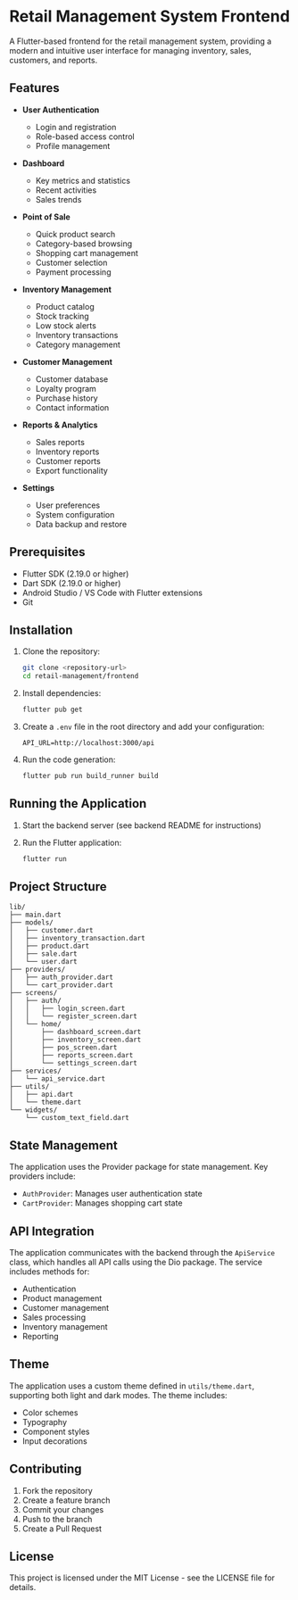# Retail Management System Frontend

A Flutter-based frontend for the retail management system, providing a modern and intuitive user interface for managing inventory, sales, customers, and reports.

## Features

- **User Authentication**
  - Login and registration
  - Role-based access control
  - Profile management

- **Dashboard**
  - Key metrics and statistics
  - Recent activities
  - Sales trends

- **Point of Sale**
  - Quick product search
  - Category-based browsing
  - Shopping cart management
  - Customer selection
  - Payment processing

- **Inventory Management**
  - Product catalog
  - Stock tracking
  - Low stock alerts
  - Inventory transactions
  - Category management

- **Customer Management**
  - Customer database
  - Loyalty program
  - Purchase history
  - Contact information

- **Reports & Analytics**
  - Sales reports
  - Inventory reports
  - Customer reports
  - Export functionality

- **Settings**
  - User preferences
  - System configuration
  - Data backup and restore

## Prerequisites

- Flutter SDK (2.19.0 or higher)
- Dart SDK (2.19.0 or higher)
- Android Studio / VS Code with Flutter extensions
- Git

## Installation

1. Clone the repository:
   ```bash
   git clone <repository-url>
   cd retail-management/frontend
   ```

2. Install dependencies:
   ```bash
   flutter pub get
   ```

3. Create a `.env` file in the root directory and add your configuration:
   ```
   API_URL=http://localhost:3000/api
   ```

4. Run the code generation:
   ```bash
   flutter pub run build_runner build
   ```

## Running the Application

1. Start the backend server (see backend README for instructions)

2. Run the Flutter application:
   ```bash
   flutter run
   ```

## Project Structure

```
lib/
├── main.dart
├── models/
│   ├── customer.dart
│   ├── inventory_transaction.dart
│   ├── product.dart
│   ├── sale.dart
│   └── user.dart
├── providers/
│   ├── auth_provider.dart
│   └── cart_provider.dart
├── screens/
│   ├── auth/
│   │   ├── login_screen.dart
│   │   └── register_screen.dart
│   └── home/
│       ├── dashboard_screen.dart
│       ├── inventory_screen.dart
│       ├── pos_screen.dart
│       ├── reports_screen.dart
│       └── settings_screen.dart
├── services/
│   └── api_service.dart
├── utils/
│   ├── api.dart
│   └── theme.dart
└── widgets/
    └── custom_text_field.dart
```

## State Management

The application uses the Provider package for state management. Key providers include:

- `AuthProvider`: Manages user authentication state
- `CartProvider`: Manages shopping cart state

## API Integration

The application communicates with the backend through the `ApiService` class, which handles all API calls using the Dio package. The service includes methods for:

- Authentication
- Product management
- Customer management
- Sales processing
- Inventory management
- Reporting

## Theme

The application uses a custom theme defined in `utils/theme.dart`, supporting both light and dark modes. The theme includes:

- Color schemes
- Typography
- Component styles
- Input decorations

## Contributing

1. Fork the repository
2. Create a feature branch
3. Commit your changes
4. Push to the branch
5. Create a Pull Request

## License

This project is licensed under the MIT License - see the LICENSE file for details. 
